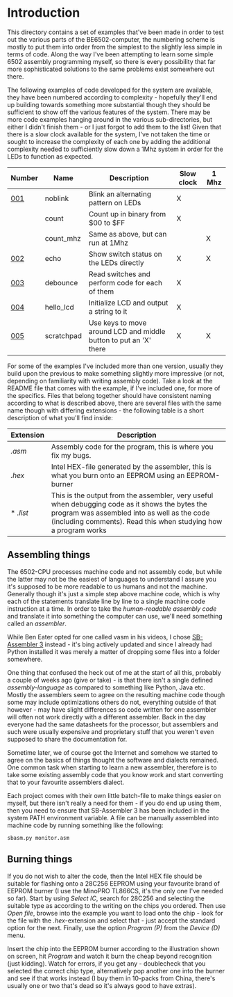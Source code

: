 # Introduction
This directory contains a set of examples that've been made in order to test out the various parts of the BE6502-computer, the numbering scheme is mostly to put them into order from the simplest to the slightly less simple in terms of code. Along the way I've been attempting to learn some simple 6502 assembly programming myself, so there is every possibility that far more sophisticated solutions to the same problems exist somewhere out there.

The following examples of code developed for the system are available, they have been numbered according to complexity - hopefully they'll end up building towards something more substantial though they should be sufficient to show off the various features of the system. There may be more code examples hanging around in the various sub-directories, but either I didn't finish them - or I just forgot to add them to the list! Given that there is a slow clock available for the system, I've not taken the time or sought to increase the complexity of each one by adding the additional complexity needed to sufficiently slow down a 1Mhz system in order for the LEDs to function as expected.

| Number | Name        | Description                                     | Slow clock |   1 Mhz   |
| ------ | ----------- | ----------------------------------------------- | ---------- | --------- |
| [001](https://github.com/tebl/BE6502/tree/master/software/examples/001%20-%20Blink)    | noblink     | Blink an alternating pattern on LEDs            |      X     |           |
|        | count       | Count up in binary from $00 to $FF              |      X     |           |
|        | count_mhz   | Same as above, but can run at 1Mhz              |            |      X    |
| [002](https://github.com/tebl/BE6502/tree/master/software/examples/002%20-%20Echo)    | echo        | Show switch status on the LEDs directly                    |      X     |      X    |
| [003](https://github.com/tebl/BE6502/tree/master/software/examples/003%20-%20Debounce)    | debounce    | Read switches and perform code for each of them |      X     |           |
| [004](https://github.com/tebl/BE6502/tree/master/software/examples/004%20-%20Hello%20LCD)    | hello_lcd   | Initialize LCD and output a string to it        |      X     |           |
| [005](https://github.com/tebl/BE6502/tree/master/software/examples/005%20-%20Notepad)    | scratchpad   | Use keys to move around LCD and middle button to put an 'X' there|      X     |      X     |

For some of the examples I've included more than one version, usually they build upon the previous to make something slightly more impressive (or not, depending on familiarity with writing assembly code). Take a look at the README file that comes with the example, if I've included one, for more of the specifics. Files that belong together should have consistent naming according to what is described above, there are several files with the same name though with differing extensions - the following table is a short description of what you'll find inside:

| Extension | Description |
| --------- | ------------ |
| *.asm*    | Assembly code for the program, this is where you fix my bugs.
| *.hex*    | Intel HEX-file generated by the assembler, this is what you burn onto an EEPROM using an EEPROM-burner
* *.list*   | This is the output from the assembler, very useful when debugging code as it shows the bytes the program was assembled into as well as the code (including comments). Read this when studying how a program works



## Assembling things
The 6502-CPU processes machine code and not assembly code, but while the latter may not be the easiest of languages to understand I assure you it's supposed to be more readable to us humans and not the machine. Generally though it's just a simple step above machine code, which is why each of the statements translate line by line to a single machine code instruction at a time. In order to take the *human-readable assembly code*  and translate it into something the computer can use, we'll need something called an *assembler*.

While Ben Eater opted for one called vasm in his videos, I chose [SB-Assembler 3](https://www.sbprojects.net/sbasm/) instead - it's bing actively updated and since I already had Python installed it was merely a matter of dropping some files into a folder somewhere.

One thing that confused the heck out of me at the start of all this, probably a couple of weeks ago (give or take) - is that there isn't a single defined *assembly-language* as compared to something like Python, Java etc. Mostly the assemblers seem to agree on the resulting machine code though some may include optimizations others do not, everything outside of that however - may have slight differences so code written for one assembler will often not work directly with a different assembler. Back in the day everyone had the same datasheets for the processor, but assemblers and such were usually expensive and proprietary stuff that you weren't even supposed to share the documentation for.

Sometime later, we of course got the Internet and somehow we started to agree on the basics of things thought the software and dialects remained. One common task when starting to learn a new assembler, therefore is to take some existing assembly code that you know work and start converting that to your favourite assemblers dialect. 

Each project comes with their own little batch-file to make things easier on myself, but there isn't really a need for them - if you do end up using them, then you need to ensure that SB-Assembler 3 has been included in the system PATH environment variable. A file can be manually assembled into machine code by running something like the following:
```
sbasm.py monitor.asm
```

## Burning things
If you do not wish to alter the code, then the Intel HEX file should be suitable for flashing onto a 28C256 EEPROM using your favourite brand of EEPROM burner (I use the MinoPRO TL866CS, it's the only one I've needed so far). Start by using *Select IC*, search for 28C256 and selecting the suitable type as according to the writing on the chips you ordered. Then use *Open file*, browse into the example you want to load onto the chip - look for the file with the *.hex*-extension and select that - just accept the standard option for the next. Finally, use the option *Program \(P\)* from the *Device \(D\)* menu.

Insert the chip into the EEPROM burner according to the illustration shown on screen, hit *Program* and watch it burn the cheap beyond recognition (just kidding). Watch for errors, if you get any - doublecheck that you selected the correct chip type, alternatively pop another one into the burner and see if that works instead (I buy them in 10-packs from China, there's usually one or two that's dead so it's always good to have extras).